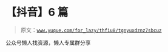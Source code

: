 # 【抖音】6 篇

> 原文：[`www.yuque.com/for_lazy/thfiu8/tgnyuxdznz7sbcuz`](https://www.yuque.com/for_lazy/thfiu8/tgnyuxdznz7sbcuz)

<ne-p id="uef87b3f1" data-lake-id="uef87b3f1"><ne-text id="udfcc10a8">公众号懒人找资源，懒人专属群分享</ne-text></ne-p>